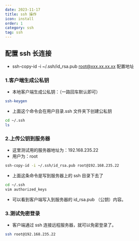 ```yaml
---
date: 2023-11-17
title: ssh 操作
icon: install
order: 1
category: ssh
tag: ssh
---
```


## 配置 ssh 长连接

- ssh-copy-id -i ~/.ssh/id_rsa.pub root@xxx.xx.xx.xx 配置地址

### 1.客户端生成公私钥

- 本地客户端生成公私钥：（一路回车默认即可）

```bash
ssh-keygen
```

- 上面这个命令会在用户目录.ssh 文件夹下创建公私钥

```bash
cd ~/.ssh
ls
```

### 2.上传公钥到服务器

- 这里测试用的服务器地址为：192.168.235.22
- 用户为：root

```bash
ssh-copy-id -i ~/.ssh/id_rsa.pub root@192.168.235.22
```

- 上面这条命令是写到服务器上的 ssh 目录下去了

```bash
cd ~/.ssh
vim authorized_keys

```

- 可以看到客户端写入到服务器的 id_rsa.pub （公钥）内容。

### 3.测试免密登录

- 客户端通过 ssh 连接远程服务器，就可以免密登录了。

```bash
ssh root@192.168.235.22
```
